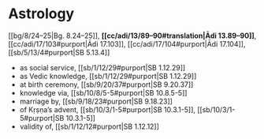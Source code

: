 # Astrology

[[bg/8/24–25|Bg. 8.24–25]], **[[cc/adi/13/89–90#translation|Ādi 13.89–90]]**, [[cc/adi/17/103#purport|Ādi 17.103]], [[cc/adi/17/104#purport|Ādi 17.104]], [[sb/5/13/4#purport|SB 5.13.4]]

* as social service, [[sb/1/12/29#purport|SB 1.12.29]]
* as Vedic knowledge, [[sb/1/12/29#purport|SB 1.12.29]]
* at birth ceremony, [[sb/9/20/37#purport|SB 9.20.37]]
* knowledge via, [[sb/10/8/5-5#purport|SB 10.8.5-5]]
* marriage by, [[sb/9/18/23#purport|SB 9.18.23]]
* of Kṛṣṇa’s advent, [[sb/10/3/1-5#purport|SB 10.3.1-5]], [[sb/10/3/1-5#purport|SB 10.3.1-5]]
* validity of, [[sb/1/12/12#purport|SB 1.12.12]]
